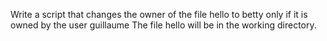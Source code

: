 Write a script that changes the owner of the file hello to betty only if it is owned by the user guillaume
The file hello will be in the working directory.
